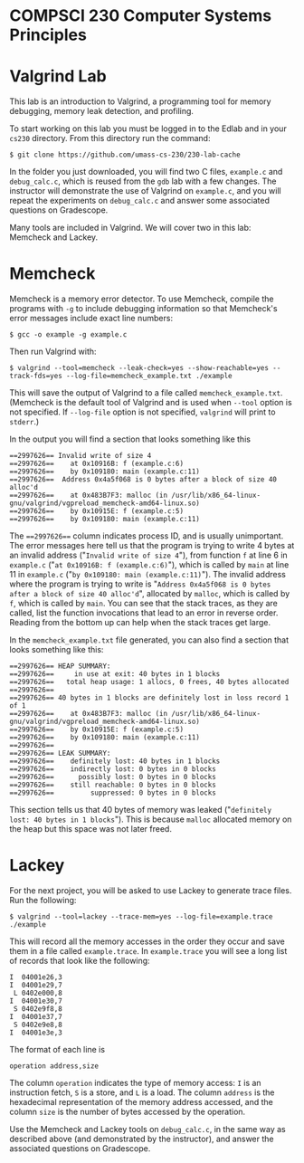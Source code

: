 # COMPSCI 230 Computer Systems Principles
# Valgrind Lab

This lab is an introduction to Valgrind, a programming tool for memory
debugging, memory leak detection, and profiling.

To start working on this lab you must be logged in to the Edlab and in your
`cs230` directory. From this directory run the command:

```
$ git clone https://github.com/umass-cs-230/230-lab-cache
```

In the folder you just downloaded, you will find two C files, `example.c` and
`debug_calc.c`, which is reused from the `gdb` lab with a few changes. The
instructor will demonstrate the use of Valgrind on `example.c`, and you will
repeat the experiments on `debug_calc.c` and answer some associated questions on
Gradescope.

Many tools are included in Valgrind. We will cover two in this lab: Memcheck
and Lackey.

# Memcheck

Memcheck is a memory error detector. To use Memcheck, compile the programs with
`-g` to include debugging information so that Memcheck's error messages include
exact line numbers:

```
$ gcc -o example -g example.c
```

Then run Valgrind with:

```
$ valgrind --tool=memcheck --leak-check=yes --show-reachable=yes --track-fds=yes --log-file=memcheck_example.txt ./example
```

This will save the output of Valgrind to a file called `memcheck_example.txt`.
(Memcheck is the default tool of Valgrind and is used when `--tool` option is
not specified. If `--log-file` option is not specified, `valgrind` will print to
`stderr`.)

In the output you will find a section that looks something like this

```
==2997626== Invalid write of size 4
==2997626==    at 0x10916B: f (example.c:6)
==2997626==    by 0x109180: main (example.c:11)
==2997626==  Address 0x4a5f068 is 0 bytes after a block of size 40 alloc'd
==2997626==    at 0x483B7F3: malloc (in /usr/lib/x86_64-linux-gnu/valgrind/vgpreload_memcheck-amd64-linux.so)
==2997626==    by 0x10915E: f (example.c:5)
==2997626==    by 0x109180: main (example.c:11)
```

The `==2997626==` column indicates process ID, and is usually unimportant. The
error messages here tell us that the program is trying to write 4 bytes at an
invalid address ("`Invalid write of size 4`"), from function `f` at line 6 in
`example.c` ("`at 0x10916B: f (example.c:6)`"), which is called by `main` at line
11 in `example.c` ("`by 0x109180: main (example.c:11)`"). The invalid address
where the program is trying to write is "`Address 0x4a5f068 is 0 bytes after a
block of size 40 alloc'd`", allocated by `malloc`, which is called by `f`, which
is called by `main`. You can see that the stack traces, as they are called, list
the function invocations that lead to an error in reverse order. Reading from
the bottom up can help when the stack traces get large.

In the `memcheck_example.txt` file generated, you can also find a section that looks
something like this:

```
==2997626== HEAP SUMMARY:
==2997626==     in use at exit: 40 bytes in 1 blocks
==2997626==   total heap usage: 1 allocs, 0 frees, 40 bytes allocated
==2997626==
==2997626== 40 bytes in 1 blocks are definitely lost in loss record 1 of 1
==2997626==    at 0x483B7F3: malloc (in /usr/lib/x86_64-linux-gnu/valgrind/vgpreload_memcheck-amd64-linux.so)
==2997626==    by 0x10915E: f (example.c:5)
==2997626==    by 0x109180: main (example.c:11)
==2997626==
==2997626== LEAK SUMMARY:
==2997626==    definitely lost: 40 bytes in 1 blocks
==2997626==    indirectly lost: 0 bytes in 0 blocks
==2997626==      possibly lost: 0 bytes in 0 blocks
==2997626==    still reachable: 0 bytes in 0 blocks
==2997626==         suppressed: 0 bytes in 0 blocks

```
This section tells us that 40 bytes of memory was leaked ("`definitely lost: 40
bytes in 1 blocks`"). This is because `malloc` allocated memory on the heap but
this space was not later freed.

# Lackey

For the next project, you will be asked to use Lackey to generate trace files.
Run the following:

```
$ valgrind --tool=lackey --trace-mem=yes --log-file=example.trace ./example
```

This will record all the memory accesses in the order they occur and save them
in a file called `example.trace`. In `example.trace` you will see a long list of
records that look like the following:

```
I  04001e26,3
I  04001e29,7
 L 0402e000,8
I  04001e30,7
 S 0402e9f8,8
I  04001e37,7
 S 0402e9e8,8
I  04001e3e,3
```

The format of each line is

```
operation address,size
```

The column `operation` indicates the type of memory access: `I` is an
instruction fetch, `S` is a store, and `L` is a load. The column `address` is
the hexadecimal representation of the memory address accessed, and the column
`size` is the number of bytes accessed by the operation.

Use the Memcheck and Lackey tools on `debug_calc.c`, in the same way as described
above (and demonstrated by the instructor), and answer the associated questions on
Gradescope.
